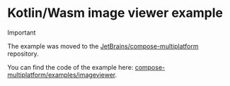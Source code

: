# Kotlin/Wasm image viewer example

> [!IMPORTANT]  
> The example was moved to the [JetBrains/compose-multiplatform](https://github.com/JetBrains/compose-multiplatform) repository.
>
> You can find the code of the example here: [compose-multiplatform/examples/imageviewer](https://github.com/JetBrains/compose-multiplatform/blob/master/examples/imageviewer).
